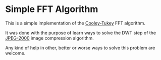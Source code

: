 # Simple FFT Algorithm

This is a simple implementation of the [Cooley-Tukey](https://en.wikipedia.org/wiki/Cooley%E2%80%93Tukey_FFT_algorithm) FFT algorithm.

It was done with the purpose of learn ways to solve the DWT step of the [JPEG-2000](https://en.wikipedia.org/wiki/JPEG_2000) image compression algorithm.

Any kind of help in other, better or worse ways to solve this problem are welcome.
